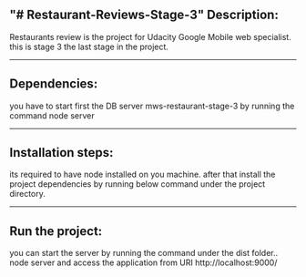 "# Restaurant-Reviews-Stage-3" 
Description:
------------
Restaurants review is the project for Udacity Google Mobile web specialist.
this is stage 3 the last stage in the project.

-----------------------------------------------------------------------------------------------------------------
Dependencies:
-------------
you have to start first the DB server mws-restaurant-stage-3
by running the command
node server

-----------------------------------------------------------------------------------------------------------------
Installation steps:
------------------
its required to have node installed on you machine.
after that install the project dependencies by running below command under the project directory.


-----------------------------------------------------------------------------------------------------------------
Run the project:
----------------
you can start the server by running the command under the dist folder..
node server
and access the application from URI
http://localhost:9000/